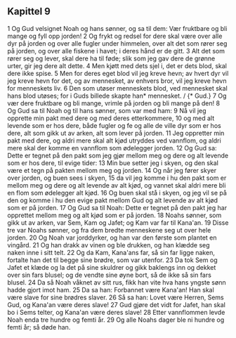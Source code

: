 ## Kapittel 9

1 Og Gud velsignet Noah og hans sønner, og sa til dem: Vær fruktbare og bli mange og fyll opp jorden!
2 Og frykt og redsel for dere skal være over alle dyr på jorden og over alle fugler under himmelen, over alt det som rører seg på jorden, og over alle fiskene i havet; i deres hånd er de gitt.
3 Alt det som rører seg og lever, skal dere ha til føde; slik som jeg gav dere de grønne urter, gir jeg dere alt dette.
4 Men kjøtt med dets sjel i, det er dets blod, skal dere ikke spise.
5 Men for deres eget blod vil jeg kreve hevn; av hvert dyr vil jeg kreve hevn for det, og av mennesket, av enhvers bror, vil jeg kreve hevn for menneskets liv.
6 Den som utøser menneskets blod, ved mennesket skal hans blod utøses; for i Guds billede skapte han* mennesket. / {* Gud.}
7 Og vær dere fruktbare og bli mange, vrimle på jorden og bli mange på den!
8 Og Gud sa til Noah og til hans sønner, som var med ham:
9 Nå vil jeg opprette min pakt med dere og med deres etterkommere,
10 og med alt levende som er hos dere, både fugler og fe og alle de ville dyr som er hos dere, alt som gikk ut av arken, alt som lever på jorden.
11 Jeg oppretter min pakt med dere, og aldri mere skal alt kjød utryddes ved vannflom, og aldri mere skal der komme en vannflom som ødelegger jorden.
12 Og Gud sa: Dette er tegnet på den pakt som jeg gjør mellom meg og dere og alt levende som er hos dere, til evige tider:
13 Min bue setter jeg i skyen, og den skal være et tegn på pakten mellom meg og jorden.
14 Og når jeg fører skyer over jorden, og buen sees i skyen,
15 da vil jeg komme i hu den pakt som er mellom meg og dere og alt levende av alt kjød, og vannet skal aldri mere bli en flom som ødelegger alt kjød.
16 Og buen skal stå i skyen, og jeg vil se på den og komme i hu den evige pakt mellom Gud og alt levende av alt kjød som er på jorden.
17 Og Gud sa til Noah: Dette er tegnet på den pakt jeg har opprettet mellom meg og alt kjød som er på jorden.
18 Noahs sønner, som gikk ut av arken, var Sem, Kam og Jafet; og Kam var far til Kana'an.
19 Disse tre var Noahs sønner, og fra dem bredte menneskene seg ut over hele jorden.
20 Og Noah var jorddyrker, og han var den første som plantet en vingård.
21 Og han drakk av vinen og ble drukken, og han klædde seg naken inne i sitt telt.
22 Og da Kam, Kana'ans far, så sin far ligge naken, fortalte han det til begge sine brødre, som var utenfor.
23 Da tok Sem og Jafet et klæde og la det på sine skuldrer og gikk baklengs inn og dekket over sin fars blusel; og de vendte sine øyne bort, så de ikke så sin fars blusel.
24 Da så Noah våknet av sitt rus, fikk han vite hva hans yngste sønn hadde gjort imot ham.
25 Da sa han: Forbannet være Kana'an! Han skal være slave for sine brødres slaver.
26 Så sa han: Lovet være Herren, Sems Gud, og Kana'an være deres slave!
27 Gud gjøre det vidt for Jafet, han skal bo i Sems telter, og Kana'an være deres slave!
28 Etter vannflommen levde Noah enda tre hundre og femti år.
29 Og alle Noahs dager ble ni hundre og femti år; så døde han.

